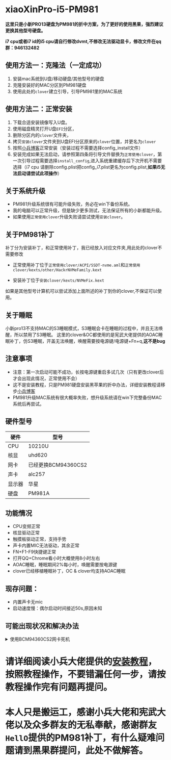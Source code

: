 # xiaoXinPro-i5-PM981

**这里只是小新PRO13硬盘为PM981的折中方案，为了更好的使用黑果，强烈建议更换其他型号硬盘。**

**i7 cpu或者i7 id的i5 cpu请自行修改dvmt,不修改无法驱动显卡，修改文件在qq群：946132482**

使用方法一：克隆法（一定成功）
---
1. 安装mac系统到U盘/移动硬盘/其他型号的硬盘
2. 克隆安装好的MAC分区到PM981硬盘
3. 使用此处的`clover`建立引导，引导PM981里的MAC系统

使用方法二：正常安装
---
1. 下载合适安装镜像写入U盘。
2. 使用磁盘精灵打开U盘`EFI`分区，
3. 删除分区内的`clover`文件夹，
4. 拷贝`安装clover`文件夹到U盘EFI分区原来的`clover`位置，并更名为`clover`
5. 按照[小兵博客](https://blog.daliansky.net/Lenovo-Xiaoxin-PRO-13-2019-and-macOS-Catalina-Installation-Tutorial.html)正常安装（安装过程不需要选择config_install文件）
6. 安装完成如果无法启动，请参照第四条将引导文件替换为`正常使用clover`，第一次引导过程需要选择`install_config`,进入系统重建缓存后下次开机不需要选择（i7 cpu 请删除config.plist把config_i7.plist更名为config.plist,**如果i5无法启动请尝试此项操作**）



关于系统升级
---
* PM981升级系统很有可能升级失败，务必在win下备份系统。
* 我的电脑可以正常升级，但是缺少更多测试，无法保证所有的小新都能升级。
* 如果使用`正常使用clover`升级失败请尝试使用`安装clover`。


关于PM981补丁
---
补丁分为安装补丁，和正常使用补丁，我已经放入对应文件夹,用此处的clover不需要修改

* 正常使用补丁位于`正常使用clover/ACPI/SSDT-nvme.aml`和`正常使用clover/kexts/other/HackrNVMeFamily.kext`

* 安装补丁位于`安装clover/kexts/NVMeFix.kext`

如果是其他型号计算机可以尝试添加上面所述的补丁到你的clover,不保证可以使用。

关于睡眠
---
小新pro13不支持MAC的S3睡眠模式，S3睡眠会卡在睡眠的过程中，并且无法唤醒，所以禁用了S3睡眠。
这里的clover&OC都使用的是宪武大佬提供的AOAC睡眠补丁，仿S3睡眠，开盖无法唤醒，唤醒需要按电源键/电源键+Fn+q,**这不是bug**

注意事项
---
* 注意：第一次启动可能不成功，长按电源键重启多试几次（只有更改clover后才会出现此情况，正常使用不会）
* 这不是安装教程，只是PM981硬盘安装黑苹果的折中办法，详细安装教程请移步[小兵博客](https://blog.daliansky.net/Lenovo-Xiaoxin-PRO-13-2019-and-macOS-Catalina-Installation-Tutorial.html)
* PM981升级MAC系统有很大概率失败，想升级系统请在win下完整备份MAC系统后再尝试。

硬件型号
---

|硬件|型号|
| --- | --- |
|CPU|10210U|
|核显|uhd620|
|网卡|已经更换BCM94360CS2|
|声卡|alc257|
|显示器|华星|
|硬盘|PM981A|

功能情况
---
* CPU变频正常
* 核显驱动正常
* 触摸板驱动正常，支持手势
* 声卡内置MIC无法驱动，其余正常
* FN+F1-F9快捷键正常
* 打开QQ+Chrome看小时大概使用8小时左右
* AOAC睡眠，睡眠期间2%每小时，唤醒需要按电源键
* clover已经移植睡眠补丁，OC & clover均支持AOAC睡眠

现存问题：
---
* 内置声卡无mic
* 启动速度慢：偶尔启动时间接近50s,原因未知
  
可能出现状况和解决办法
---
<details><summary>使用BCM94360CS2网卡死机</summary>
**表现**
电脑负载高时突然屏幕卡住，电脑没有任何响应
**可能解决办法**
参考DW1820A屏蔽转接卡正面的两个针脚：[参考链接](http://bbs.pcbeta.com/viewthread-1846508-1-1.html)
  
</details>

# 请详细阅读小兵大佬提供的[安装教程](https://blog.daliansky.net/Lenovo-Xiaoxin-PRO-13-2019-and-macOS-Catalina-Installation-Tutorial.html)，按照教程操作，不要错漏任何一步，请按教程操作完有问题再提问。

# 本人只是搬运工，感谢小兵大佬和宪武大佬以及众多群友的无私奉献，感谢群友`HellO`提供的PM981补丁，有什么疑难问题请到黑果群提问，此处不做解答。
